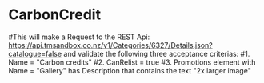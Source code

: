 # CarbonCredit
#This will make a Request to the REST Api: https://api.tmsandbox.co.nz/v1/Categories/6327/Details.json?catalogue=false and validate the following three acceptance criterias:
#1. Name = "Carbon credits"
#2. CanRelist = true
#3. Promotions element with Name = "Gallery" has Description that contains the text "2x larger image"
